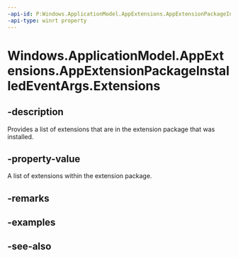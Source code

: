 ----api-id: P:Windows.ApplicationModel.AppExtensions.AppExtensionPackageInstalledEventArgs.Extensions
-api-type: winrt property
---<!-- Property syntaxpublic Windows.Foundation.Collections.IVectorView<Windows.ApplicationModel.AppExtensions.AppExtension> Extensions { get; }--># Windows.ApplicationModel.AppExtensions.AppExtensionPackageInstalledEventArgs.Extensions## -descriptionProvides a list of extensions that are in the extension package that was installed.## -property-valueA list of extensions within the extension package.## -remarks## -examples## -see-also
